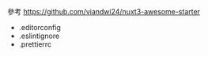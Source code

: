 參考 https://github.com/viandwi24/nuxt3-awesome-starter

- .editorconfig
- .eslintignore
- .prettierrc
